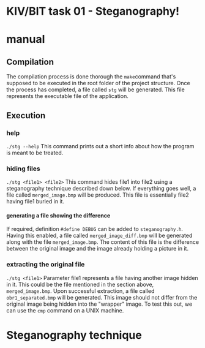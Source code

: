 # KIV/BIT task 01 - Steganography!

# manual

## Compilation
The compilation process is done thorough the `make`command that's supposed to be executed in the root folder of the project structure. Once the process has completed, a file called `stg` will be generated. This file represents the executable file of the application. 
## Execution
### help
`./stg --help`
This command prints out a short info about how the program is meant to be treated.
### hiding files
`./stg <file1> <file2>`
This command hides file1 into file2 using a steganography technique described down below. If everything goes well, a file called `merged_image.bmp` will be produced. This file is essentially file2 having file1 buried in it.
#### generating a file showing the difference
If required, definition `#define DEBUG` can be added to `steganography.h`. Having this enabled, a file called `merged_image_diff.bmp` will be generated along with the file `merged_image.bmp`. The content of this file is the difference between the original image and the image already holding a picture in it.

### extracting the original file
`./stg <file1>`
Parameter file1 represents a file having another image hidden in it. This could be the file mentioned in the section above, `merged_image.bmp`. Upon successful extraction, a file called `obr1_separated.bmp` will be generated. This image should not differ from the original image being hidden into the "wrapper" image. To test this out, we can use the `cmp` command on a UNIX machine.

# Steganography technique


